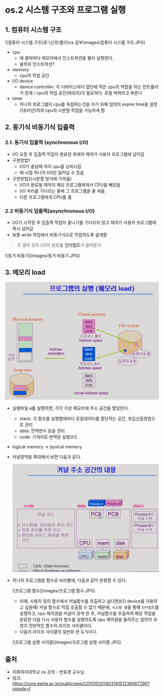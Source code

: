 # os.2 시스템 구조와 프로그램 실행

## 1. 컴퓨터 시스템 구조

![컴퓨터 시스템 구조](E:\신호\폴더\cs 공부\images\컴퓨터 시스템 구조.JPG)

- cpu
  - 매 클럭마다  메모리에서 인스트럭션을 불러 실행한다.
  - 클럭과 인스트럭션?
- memory
  - cpu의 작업 공간
- I/O device
  - device controller: 각 디바이스마다 앞단에 작은 cpu의 역할을 하는 컨트롤러가 존재 / cpu의 작업 공간(메모리)이 필요하다. 로컬 버퍼라고 부른다
- timer
  - 하나의 프로그램이 cpu를 독점하는것을 마기 위해 임의의 expire time을 설정(1초미만)하여 cpu의 시분할 작업을 가능하게 함

## 2. 동기식 비동기식 입출력

### 2.1. 동기식 입출력 (synchronous I/O)

- I/O 요청 후 입출력 작업이 완료된 후에야 제어가 사용자 프로그램에 넘어감
- 구현방법1
  - I/O가 끝날때 까지 cpu를 낭비시킴
  - 매 시점 하나의 I/O만 일어날 수 있음
- 구현방법2(시분할 방식에 가까움)
  - I/O가 완료될 때까지 해당 프로그램에게서 CPU를 빼았음
  - I/O 처리를 기다리는 줄에 그 프로그램을 줄 세움
  - 다른 프로그램에게 CPU를 줌 

### 2.2 비동기식 입출력(asynchronous I/O)

- I/O가 시작된 후 입출력 작업이 끝나기를 기다리지 않고 제어가 사용자 프로그램에 즉시 넘어감
- 보통 write 작업에서 비동기식으로 작업하도록 설계함

> 두 경우 모두 I/O의 완료를 **인터럽트**가 알려준다.

![동기 비동기](images/동기 비동기.JPG)

## 3. 메모리 load

![메모리](images/메모리.JPG)

- 실팽파일 a를 실행하면, 각각 가상 메모리에 주소 공간을 할당한다. 
  - stack: 각 함수를 실행할때마다 로컬데이터를 할당하는 공간, 후입선출방법으로 관리
  - data: 전역변수 등을 관리
  - code: 기계어로 번역된 실행코드
- logical memory -> pysical memory

- 커널영역을 확대해서 보면 다음과 같다.

  ![커널](images/커널.JPG)

- 하나의 프로그램을 함수로 바라볼때, 다음과 같이 분류할 수 있다.

  ![프로그램 함수](images/프로그램 함수.JPG)

  - 이때, 사용자 정의 함수에서 커널함수를 호출하고 싶다면(I/O device를 이용하고 싶을때) 커널 함수로 직접 호출할 수 없기 때문에, `시스템 콜`을 통해 `인터럽트`를 실행하고, cpu 제어권을 커널이 갖게 한 후, 커널함수를 호출하여 해당 작업을 완료한 다음 다시 사용자 함수를 실행하도록 cpu 제어권을 돌려주는 일련의 과정이 전반적인 함수의 라이프 사이클이다. 
  - 다음이 라이프 사이클의 일반화 한 도식이다. 

  ![프로그램 실행 사이클](images/프로그램 실행 사이클.JPG)

## 출처

- 이화여자대학교 os 강의 - 반효경 교수님
- 링크: https://core.ewha.ac.kr/publicview/C0101020140314151238067290?vmode=f


